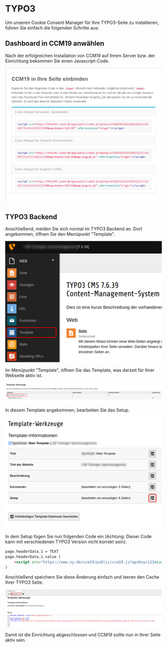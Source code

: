 # TYPO3

Um unseren Cookie Consent Manager für Ihre TYPO3-Seite zu installieren, führen Sie einfach die folgenden Schritte aus:

## Dashboard in CCM19 anwählen

Nach der erfolgreichen Installation von CCM19 auf Ihrem Server bzw. der Einrichtung bekommen Sie einen Javascript-Code.

![CCM19 Backend Screen](../assets/10-01.png)

## TYPO3 Backend

Anschließend, melden Sie sich normal im TYPO3 Backend an. Dort angekommen, öffnen Sie den Menüpunkt "Template".

![Typo 3 Template Menü](../assets/TYPO3/typo3_01.png)

Im Menüpunkt "Template", öffnen Sie das Template, was derzeit für Ihrer Webseite aktiv ist.

![Typo 3 Template Werkzeuge](../assets/TYPO3/typo3_02.png)

In diesem Template angekommen, bearbeiten Sie das Setup.

![Typo 3 Template bearbeiten](../assets/TYPO3/typo3_03.png)

In dem Setup fügen Sie nun folgenden Code ein (Achtung: Dieser Code kann mit verschiedenen TYPO3 Version nicht korrekt sein):

```html
page.headerData.1 = TEXT
page.headerData.1.value (
    <script src="https://www.xy.de/ccm19/public/ccm19.js?apiKey=123a&amp;domain=123&amp;lang=de_DE" referrerpolicy="origin"></script>
)
```

Anschließend speichern Sie diese Änderung einfach und leeren den Cache Ihrer TYPO3 Seite.

![Typo 3 Template bearbeiten](../assets/TYPO3/typo3_04.png)

Damit ist die Einrichtung abgeschlossen und CCM19 sollte nun in Ihrer Seite aktiv sein.